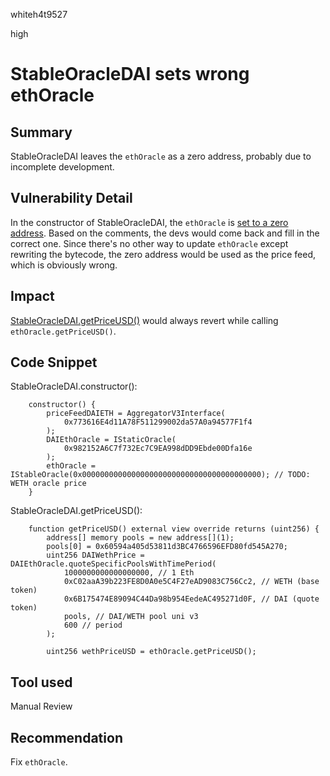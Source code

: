 whiteh4t9527

high

# StableOracleDAI sets wrong ethOracle

## Summary
StableOracleDAI leaves the `ethOracle` as a zero address, probably due to incomplete development.

## Vulnerability Detail
In the constructor of StableOracleDAI, the `ethOracle` is [set to a zero address](https://github.com/sherlock-audit/2023-05-USSD/blob/main/ussd-contracts/contracts/oracles/StableOracleDAI.sol#L30). Based on the comments, the devs would come back and fill in the correct one. Since there's no other way to update `ethOracle` except rewriting the bytecode, the zero address would be used as the price feed, which is obviously wrong.

## Impact
[StableOracleDAI.getPriceUSD()](https://github.com/sherlock-audit/2023-05-USSD/blob/main/ussd-contracts/contracts/oracles/StableOracleDAI.sol#L44) would always revert while calling `ethOracle.getPriceUSD()`.

## Code Snippet

StableOracleDAI.constructor():
```solidity
    constructor() {
        priceFeedDAIETH = AggregatorV3Interface(
            0x773616E4d11A78F511299002da57A0a94577F1f4
        );
        DAIEthOracle = IStaticOracle(
            0x982152A6C7f732Ec7C9EA998dDD9Ebde00Dfa16e
        );
        ethOracle = IStableOracle(0x0000000000000000000000000000000000000000); // TODO: WETH oracle price
    }
```

StableOracleDAI.getPriceUSD():
```solidity
    function getPriceUSD() external view override returns (uint256) {
        address[] memory pools = new address[](1);
        pools[0] = 0x60594a405d53811d3BC4766596EFD80fd545A270;
        uint256 DAIWethPrice = DAIEthOracle.quoteSpecificPoolsWithTimePeriod(
            1000000000000000000, // 1 Eth
            0xC02aaA39b223FE8D0A0e5C4F27eAD9083C756Cc2, // WETH (base token)
            0x6B175474E89094C44Da98b954EedeAC495271d0F, // DAI (quote token)
            pools, // DAI/WETH pool uni v3
            600 // period
        );

        uint256 wethPriceUSD = ethOracle.getPriceUSD();
```

## Tool used

Manual Review

## Recommendation
Fix `ethOracle`.